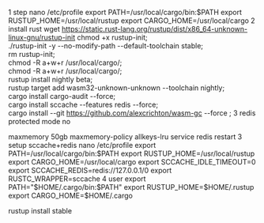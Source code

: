 1 step
nano /etc/profile
export PATH=/usr/local/cargo/bin:$PATH
export RUSTUP_HOME=/usr/local/rustup
export CARGO_HOME=/usr/local/cargo
2 install rust
wget https://static.rust-lang.org/rustup/dist/x86_64-unknown-linux-gnu/rustup-init
chmod +x rustup-init; \
    ./rustup-init -y --no-modify-path --default-toolchain stable; \
    rm rustup-init; \
    chmod -R a+w+r /usr/local/cargo/; \
    chmod -R a+w+r /usr/local/cargo/; \
	rustup install nightly beta; \
	rustup target add wasm32-unknown-unknown --toolchain nightly; \
	cargo install cargo-audit --force; \
	cargo install sccache --features redis --force; \
	cargo install --git https://github.com/alexcrichton/wasm-gc --force ;
3 redis
protected mode no

maxmemory 50gb
maxmemory-policy allkeys-lru
service redis restart
3 setup sccache+redis
nano /etc/profile
export PATH=/usr/local/cargo/bin:$PATH
export RUSTUP_HOME=/usr/local/rustup
export CARGO_HOME=/usr/local/cargo
export SCCACHE_IDLE_TIMEOUT=0
export SCCACHE_REDIS=redis://127.0.0.1/0
export RUSTC_WRAPPER=sccache
4 user
export PATH="$HOME/.cargo/bin:$PATH"
export RUSTUP_HOME=$HOME/.rustup
export CARGO_HOME=$HOME/.cargo

rustup install stable
